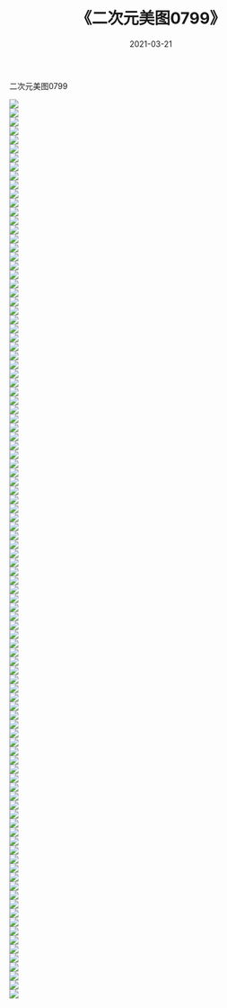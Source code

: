 ﻿---
layout: post
title:  《二次元美图0799》
date:   2021-03-21
img: http://imgx.orgx.ga/二次元/2021/二次元美图0799/000.jpg
categories: [美女, 清纯, 唯美]
---

二次元美图0799

 ![](http://imgx.orgx.ga/二次元/2021/二次元美图0799/001.png) <br>![](http://imgx.orgx.ga/二次元/2021/二次元美图0799/002.png) <br>![](http://imgx.orgx.ga/二次元/2021/二次元美图0799/003.png) <br>![](http://imgx.orgx.ga/二次元/2021/二次元美图0799/004.png) <br>![](http://imgx.orgx.ga/二次元/2021/二次元美图0799/005.png) <br>![](http://imgx.orgx.ga/二次元/2021/二次元美图0799/006.png) <br>![](http://imgx.orgx.ga/二次元/2021/二次元美图0799/007.png) <br>![](http://imgx.orgx.ga/二次元/2021/二次元美图0799/008.png) <br>![](http://imgx.orgx.ga/二次元/2021/二次元美图0799/009.png) <br>![](http://imgx.orgx.ga/二次元/2021/二次元美图0799/010.png) <br>![](http://imgx.orgx.ga/二次元/2021/二次元美图0799/011.png) <br>![](http://imgx.orgx.ga/二次元/2021/二次元美图0799/012.png) <br>![](http://imgx.orgx.ga/二次元/2021/二次元美图0799/013.png) <br>![](http://imgx.orgx.ga/二次元/2021/二次元美图0799/014.png) <br>![](http://imgx.orgx.ga/二次元/2021/二次元美图0799/015.png) <br>![](http://imgx.orgx.ga/二次元/2021/二次元美图0799/016.png) <br>![](http://imgx.orgx.ga/二次元/2021/二次元美图0799/017.png) <br>![](http://imgx.orgx.ga/二次元/2021/二次元美图0799/018.png) <br>![](http://imgx.orgx.ga/二次元/2021/二次元美图0799/019.png) <br>![](http://imgx.orgx.ga/二次元/2021/二次元美图0799/020.png) <br>![](http://imgx.orgx.ga/二次元/2021/二次元美图0799/021.png) <br>![](http://imgx.orgx.ga/二次元/2021/二次元美图0799/022.png) <br>![](http://imgx.orgx.ga/二次元/2021/二次元美图0799/023.png) <br>![](http://imgx.orgx.ga/二次元/2021/二次元美图0799/024.png) <br>![](http://imgx.orgx.ga/二次元/2021/二次元美图0799/025.png) <br>![](http://imgx.orgx.ga/二次元/2021/二次元美图0799/026.png) <br>![](http://imgx.orgx.ga/二次元/2021/二次元美图0799/027.png) <br>![](http://imgx.orgx.ga/二次元/2021/二次元美图0799/028.png) <br>![](http://imgx.orgx.ga/二次元/2021/二次元美图0799/029.png) <br>![](http://imgx.orgx.ga/二次元/2021/二次元美图0799/030.png) <br>![](http://imgx.orgx.ga/二次元/2021/二次元美图0799/031.png) <br>![](http://imgx.orgx.ga/二次元/2021/二次元美图0799/032.png) <br>![](http://imgx.orgx.ga/二次元/2021/二次元美图0799/033.png) <br>![](http://imgx.orgx.ga/二次元/2021/二次元美图0799/034.png) <br>![](http://imgx.orgx.ga/二次元/2021/二次元美图0799/035.png) <br>![](http://imgx.orgx.ga/二次元/2021/二次元美图0799/036.png) <br>![](http://imgx.orgx.ga/二次元/2021/二次元美图0799/037.png) <br>![](http://imgx.orgx.ga/二次元/2021/二次元美图0799/038.png) <br>![](http://imgx.orgx.ga/二次元/2021/二次元美图0799/039.png) <br>![](http://imgx.orgx.ga/二次元/2021/二次元美图0799/040.png) <br>![](http://imgx.orgx.ga/二次元/2021/二次元美图0799/041.png) <br>![](http://imgx.orgx.ga/二次元/2021/二次元美图0799/042.png) <br>![](http://imgx.orgx.ga/二次元/2021/二次元美图0799/043.png) <br>![](http://imgx.orgx.ga/二次元/2021/二次元美图0799/044.png) <br>![](http://imgx.orgx.ga/二次元/2021/二次元美图0799/045.png) <br>![](http://imgx.orgx.ga/二次元/2021/二次元美图0799/046.png) <br>![](http://imgx.orgx.ga/二次元/2021/二次元美图0799/047.png) <br>![](http://imgx.orgx.ga/二次元/2021/二次元美图0799/048.png) <br>![](http://imgx.orgx.ga/二次元/2021/二次元美图0799/049.png) <br>![](http://imgx.orgx.ga/二次元/2021/二次元美图0799/050.png) <br>![](http://imgx.orgx.ga/二次元/2021/二次元美图0799/051.png) <br>![](http://imgx.orgx.ga/二次元/2021/二次元美图0799/052.png) <br>![](http://imgx.orgx.ga/二次元/2021/二次元美图0799/053.png) <br>![](http://imgx.orgx.ga/二次元/2021/二次元美图0799/054.png) <br>![](http://imgx.orgx.ga/二次元/2021/二次元美图0799/055.png) <br>![](http://imgx.orgx.ga/二次元/2021/二次元美图0799/056.png) <br>![](http://imgx.orgx.ga/二次元/2021/二次元美图0799/057.png) <br>![](http://imgx.orgx.ga/二次元/2021/二次元美图0799/058.png) <br>![](http://imgx.orgx.ga/二次元/2021/二次元美图0799/059.png) <br>![](http://imgx.orgx.ga/二次元/2021/二次元美图0799/060.png) <br>![](http://imgx.orgx.ga/二次元/2021/二次元美图0799/061.png) <br>![](http://imgx.orgx.ga/二次元/2021/二次元美图0799/062.png) <br>![](http://imgx.orgx.ga/二次元/2021/二次元美图0799/063.png) <br>![](http://imgx.orgx.ga/二次元/2021/二次元美图0799/064.png) <br>![](http://imgx.orgx.ga/二次元/2021/二次元美图0799/065.png) <br>![](http://imgx.orgx.ga/二次元/2021/二次元美图0799/066.png) <br>![](http://imgx.orgx.ga/二次元/2021/二次元美图0799/067.png) <br>![](http://imgx.orgx.ga/二次元/2021/二次元美图0799/068.png) <br>![](http://imgx.orgx.ga/二次元/2021/二次元美图0799/069.png) <br>![](http://imgx.orgx.ga/二次元/2021/二次元美图0799/070.png) <br>![](http://imgx.orgx.ga/二次元/2021/二次元美图0799/071.png) <br>![](http://imgx.orgx.ga/二次元/2021/二次元美图0799/072.png) <br>![](http://imgx.orgx.ga/二次元/2021/二次元美图0799/073.png) <br>![](http://imgx.orgx.ga/二次元/2021/二次元美图0799/074.png) <br>![](http://imgx.orgx.ga/二次元/2021/二次元美图0799/075.png) <br>![](http://imgx.orgx.ga/二次元/2021/二次元美图0799/076.png) <br>![](http://imgx.orgx.ga/二次元/2021/二次元美图0799/077.png) <br>![](http://imgx.orgx.ga/二次元/2021/二次元美图0799/078.png) <br>![](http://imgx.orgx.ga/二次元/2021/二次元美图0799/079.png) <br>![](http://imgx.orgx.ga/二次元/2021/二次元美图0799/080.png) <br>![](http://imgx.orgx.ga/二次元/2021/二次元美图0799/081.png) <br>![](http://imgx.orgx.ga/二次元/2021/二次元美图0799/082.png) <br>![](http://imgx.orgx.ga/二次元/2021/二次元美图0799/083.png) <br>![](http://imgx.orgx.ga/二次元/2021/二次元美图0799/084.png) <br>![](http://imgx.orgx.ga/二次元/2021/二次元美图0799/085.png) <br>![](http://imgx.orgx.ga/二次元/2021/二次元美图0799/086.png) <br>![](http://imgx.orgx.ga/二次元/2021/二次元美图0799/087.png) <br>![](http://imgx.orgx.ga/二次元/2021/二次元美图0799/088.png) <br>![](http://imgx.orgx.ga/二次元/2021/二次元美图0799/089.png) <br>![](http://imgx.orgx.ga/二次元/2021/二次元美图0799/090.png) <br>![](http://imgx.orgx.ga/二次元/2021/二次元美图0799/091.png) <br>![](http://imgx.orgx.ga/二次元/2021/二次元美图0799/092.png) <br>![](http://imgx.orgx.ga/二次元/2021/二次元美图0799/093.png) <br>![](http://imgx.orgx.ga/二次元/2021/二次元美图0799/094.png) <br>![](http://imgx.orgx.ga/二次元/2021/二次元美图0799/095.png) <br>![](http://imgx.orgx.ga/二次元/2021/二次元美图0799/096.png) <br>![](http://imgx.orgx.ga/二次元/2021/二次元美图0799/097.png) <br>![](http://imgx.orgx.ga/二次元/2021/二次元美图0799/098.png) <br>![](http://imgx.orgx.ga/二次元/2021/二次元美图0799/099.png) <br>![](http://imgx.orgx.ga/二次元/2021/二次元美图0799/100.png) <br>